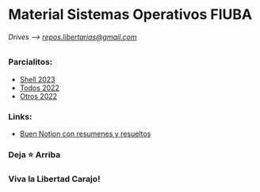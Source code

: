 # Material Sistemas Operativos FIUBA
###### Drives --> repos.libertarias@gmail.com

### Parcialitos:
* [Shell 2023](https://drive.google.com/file/d/1XfEi09iJZ_Qxn8h1QzdpWgAuRpxqc0y_/view?usp=drive_link)
* [Todos 2022](https://fiuba-informatica.notion.site/Parcialitos-2C-2022-e11df1d4f9ef4a18bf9a47636e7cb039)
* [Otros 2022](https://github.com/gcc-cdimatteo/Sistemas-Operativos-75.08/tree/main/PARCIALES)

### Links:
* [Buen Notion con resumenes y resueltos](https://fiuba-informatica.notion.site/75-08-Sistemas-Operativos-SisOp-66559405933647668d06c9c686abe1ef)

### Deja ⭐ Arriba
### Viva la Libertad Carajo!
